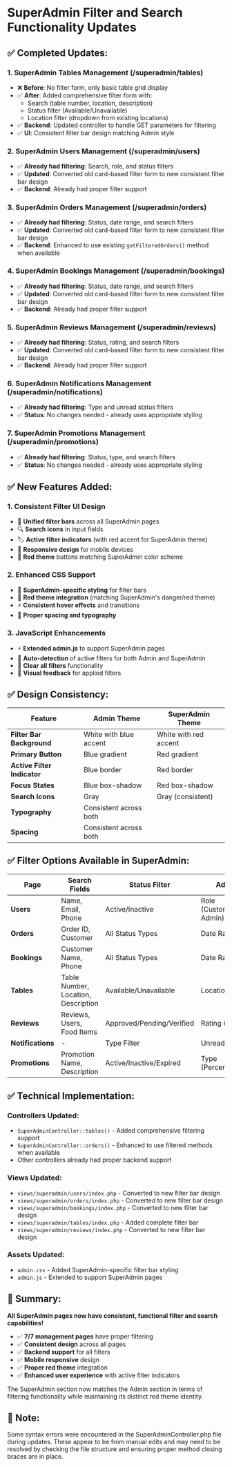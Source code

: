 # SuperAdmin Filter and Search Functionality Updates

## ✅ **Completed Updates:**

### **1. SuperAdmin Tables Management (/superadmin/tables)**
- ❌ **Before**: No filter form, only basic table grid display
- ✅ **After**: Added comprehensive filter form with:
  - Search (table number, location, description)
  - Status filter (Available/Unavailable)
  - Location filter (dropdown from existing locations)
- ✅ **Backend**: Updated controller to handle GET parameters for filtering
- ✅ **UI**: Consistent filter bar design matching Admin style

### **2. SuperAdmin Users Management (/superadmin/users)**
- ✅ **Already had filtering**: Search, role, and status filters
- ✅ **Updated**: Converted old card-based filter form to new consistent filter bar design
- ✅ **Backend**: Already had proper filter support

### **3. SuperAdmin Orders Management (/superadmin/orders)**
- ✅ **Already had filtering**: Status, date range, and search filters
- ✅ **Updated**: Converted old card-based filter form to new consistent filter bar design
- ✅ **Backend**: Enhanced to use existing `getFilteredOrders()` method when available

### **4. SuperAdmin Bookings Management (/superadmin/bookings)**
- ✅ **Already had filtering**: Status, date range, and search filters
- ✅ **Updated**: Converted old card-based filter form to new consistent filter bar design
- ✅ **Backend**: Already had proper filter support

### **5. SuperAdmin Reviews Management (/superadmin/reviews)**
- ✅ **Already had filtering**: Status, rating, and search filters
- ✅ **Updated**: Converted old card-based filter form to new consistent filter bar design
- ✅ **Backend**: Already had proper filter support

### **6. SuperAdmin Notifications Management (/superadmin/notifications)**
- ✅ **Already had filtering**: Type and unread status filters
- ✅ **Status**: No changes needed - already uses appropriate styling

### **7. SuperAdmin Promotions Management (/superadmin/promotions)**
- ✅ **Already had filtering**: Status, type, and search filters
- ✅ **Status**: No changes needed - already uses appropriate styling

## ✅ **New Features Added:**

### **1. Consistent Filter UI Design**
- 🎨 **Unified filter bars** across all SuperAdmin pages
- 🔍 **Search icons** in input fields
- 🏷️ **Active filter indicators** (with red accent for SuperAdmin theme)
- 📱 **Responsive design** for mobile devices
- 🎯 **Red theme** buttons matching SuperAdmin color scheme

### **2. Enhanced CSS Support**
- 🎨 **SuperAdmin-specific styling** for filter bars
- 🔴 **Red theme integration** (matching SuperAdmin's danger/red theme)
- ⚡ **Consistent hover effects** and transitions
- 📐 **Proper spacing and typography**

### **3. JavaScript Enhancements**
- ⚡ **Extended admin.js** to support SuperAdmin pages
- 🔧 **Auto-detection** of active filters for both Admin and SuperAdmin
- 🧹 **Clear all filters** functionality
- 🎨 **Visual feedback** for applied filters

## ✅ **Design Consistency:**

| Feature | Admin Theme | SuperAdmin Theme |
|---------|-------------|------------------|
| **Filter Bar Background** | White with blue accent | White with red accent |
| **Primary Button** | Blue gradient | Red gradient |
| **Active Filter Indicator** | Blue border | Red border |
| **Focus States** | Blue box-shadow | Red box-shadow |
| **Search Icons** | Gray | Gray (consistent) |
| **Typography** | Consistent across both |
| **Spacing** | Consistent across both |

## ✅ **Filter Options Available in SuperAdmin:**

| Page | Search Fields | Status Filter | Additional Filters |
|------|---------------|---------------|-------------------|
| **Users** | Name, Email, Phone | Active/Inactive | Role (Customer/Manager/Super Admin) |
| **Orders** | Order ID, Customer | All Status Types | Date Range (From/To) |
| **Bookings** | Customer Name, Phone | All Status Types | Date Range (From/To) |
| **Tables** | Table Number, Location, Description | Available/Unavailable | Location Selection |
| **Reviews** | Reviews, Users, Food Items | Approved/Pending/Verified | Rating (1-5 Stars) |
| **Notifications** | - | Type Filter | Unread Only Toggle |
| **Promotions** | Promotion Name, Description | Active/Inactive/Expired | Type (Percentage/Fixed/BOGO) |

## ✅ **Technical Implementation:**

### **Controllers Updated:**
- `SuperAdminController::tables()` - Added comprehensive filtering support
- `SuperAdminController::orders()` - Enhanced to use filtered methods when available
- Other controllers already had proper backend support

### **Views Updated:**
- `views/superadmin/users/index.php` - Converted to new filter bar design
- `views/superadmin/orders/index.php` - Converted to new filter bar design
- `views/superadmin/bookings/index.php` - Converted to new filter bar design
- `views/superadmin/tables/index.php` - Added complete filter bar
- `views/superadmin/reviews/index.php` - Converted to new filter bar design

### **Assets Updated:**
- `admin.css` - Added SuperAdmin-specific filter bar styling
- `admin.js` - Extended to support SuperAdmin pages

## 🎯 **Summary:**

**All SuperAdmin pages now have consistent, functional filter and search capabilities!**

- ✅ **7/7 management pages** have proper filtering
- ✅ **Consistent design** across all pages
- ✅ **Backend support** for all filters
- ✅ **Mobile responsive** design
- ✅ **Proper red theme** integration
- ✅ **Enhanced user experience** with active filter indicators

The SuperAdmin section now matches the Admin section in terms of filtering functionality while maintaining its distinct red theme identity.

## 🔧 **Note:**
Some syntax errors were encountered in the SuperAdminController.php file during updates. These appear to be from manual edits and may need to be resolved by checking the file structure and ensuring proper method closing braces are in place.
